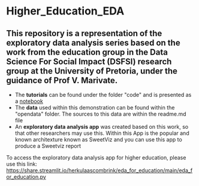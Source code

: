 # Higher_Education_EDA

## This repository is a representation of the exploratory data analysis series based on the work from the education group in the Data Science For Social Impact (DSFSI) research group at the University of Pretoria, under the guidance of Prof V. Marivate. 

 - The **tutorials** can be found under the folder "code" and is presented as a [notebook](Higher_Education_EDA/code)
 - The **data** used within this demonstration can be found within the "opendata" folder. The sources to this data are within the readme.md file
 - An **exploratory data analysis app** was created based on this work, so that other researchers may use this. Within this App is the popular and known architexture known as SweetViz and you can use this app to produce a Sweetviz report

To access the exploratory data analysis app for higher education, please use this link: https://share.streamlit.io/herkulaascombrink/eda_for_education/main/eda_for_education.py
